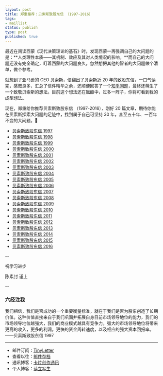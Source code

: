 ```yaml
--- 
layout: post
title: 郑重推荐：贝索斯致股东信 （1997-2016）
tags: 
- maillist
status: publish
type: post
published: true
---
```



最近在阅读西蒙《现代决策理论的基石》时，发现西蒙一再强调自己的大问题的是：**人类理性本质——其机制、效应及其对人类境况的影响。**而自己的大问题还没有完全确定，盯着西蒙的大问题良久，忽然想把其他的智者的大问题做个清单，做个参考。

就想到了亚马逊的 CEO 贝索斯，便翻出了贝索斯近 20 年的致股东信，一口气读完，感慨良多，汇总了信件精华之余，还顺便回答了一个[知乎问题](https://www.zhihu.com/question/58437113/answer/195255232)，最终还萌生了一个致敬贝索斯的想法。目前这个想法还在酝酿中，过多一阵子，你将可看到我的成型想法。

现在，郑重给你推荐贝索斯致股东信 （1997-2016），刚好 20 篇文章，期待你能在贝索斯探索大问题的足迹中，找到属于自己可坚持 30 年，甚至五十年、一百年不变的大问题。


* [贝索斯致股东信 1997](http://xueqiu.com/8689584849/21666424)
* [贝索斯致股东信 1998](http://xueqiu.com/8689584849/21669066)
* [贝索斯致股东信 1999](http://xueqiu.com/8689584849/21673883)
* [贝索斯致股东信 2000](http://xueqiu.com/8689584849/21679137)
* [贝索斯致股东信 2001](http://xueqiu.com/8689584849/21683868)
* [贝索斯致股东信 2002](http://xueqiu.com/8689584849/21688064)
* [贝索斯致股东信 2003](http://xueqiu.com/8689584849/21695212)
* [贝索斯致股东信 2004](http://xueqiu.com/8689584849/21700799)
* [贝索斯致股东信 2005](http://xueqiu.com/8689584849/21706358)
* [贝索斯致股东信 2006](http://xueqiu.com/8689584849/21710488)
* [贝索斯致股东信 2007](http://xueqiu.com/8689584849/21718155)
* [贝索斯致股东信 2008](http://xueqiu.com/8689584849/21726338)
* [贝索斯致股东信 2009](http://xueqiu.com/8689584849/21733294)
* [贝索斯致股东信 2010](http://xueqiu.com/8689584849/21740911)
* [贝索斯致股东信 2011](http://xueqiu.com/8689584849/21748113)
* [贝索斯致股东信 2012](http://news.imeigu.com/a/1365866190653.html)
* [贝索斯致股东信 2013](https://xueqiu.com/2530927005/73237077)
* [贝索斯致股东信 2014](http://www.forbeschina.com/review/201504/0042275.shtml)
* [贝索斯致股东信 2015](http://tech.qq.com/a/20160406/012075.htm)
* [贝索斯致股东信 2016](http://www.sohu.com/a/134446197_268656)

--

祝学习进步

陈素封 谨上

--

### 六经注我

我们相信，我们是否成功的一个重要衡量标准，就在于我们是否为股东创造了长期价值。这种价值直接来自于我们巩固并拓展自身目前市场领导地位的能力，我们的市场领导地位越强大，我们的商业模式越具有竞争力。强大的市场领导地位将带来更高的收入，更多的利润，更快的资金周转速度，以及相应的强大资本回报率。——贝索斯致股东信 1997

----

- 邮件订阅：[TinyLetter](http://tinyletter.com/cnfeat) 
- 查看以往：[邮件存档](http://tinyletter.com/cnfeat/archive)
- 通讯博客：[卡片创作通讯](http://mesule.com) 
- 个人博客：[读立写生](http://cnfeat.com)

